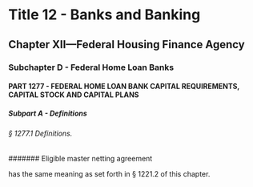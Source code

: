 
# Title 12 - Banks and Banking
## Chapter XII—Federal Housing Finance Agency
### Subchapter D - Federal Home Loan Banks
#### PART 1277 - FEDERAL HOME LOAN BANK CAPITAL REQUIREMENTS, CAPITAL STOCK AND CAPITAL PLANS
##### Subpart A - Definitions
###### § 1277.1 Definitions.
####### Eligible master netting agreement

has the same meaning as set forth in § 1221.2 of this chapter.
